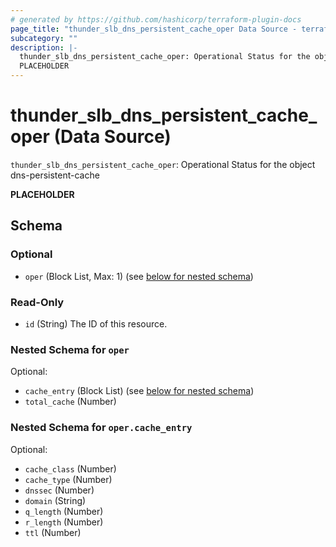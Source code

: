 ```yaml
---
# generated by https://github.com/hashicorp/terraform-plugin-docs
page_title: "thunder_slb_dns_persistent_cache_oper Data Source - terraform-provider-thunder"
subcategory: ""
description: |-
  thunder_slb_dns_persistent_cache_oper: Operational Status for the object dns-persistent-cache
  PLACEHOLDER
---
```


# thunder_slb_dns_persistent_cache_oper (Data Source)

`thunder_slb_dns_persistent_cache_oper`: Operational Status for the object dns-persistent-cache

__PLACEHOLDER__



<!-- schema generated by tfplugindocs -->
## Schema

### Optional

- `oper` (Block List, Max: 1) (see [below for nested schema](#nestedblock--oper))

### Read-Only

- `id` (String) The ID of this resource.

<a id="nestedblock--oper"></a>
### Nested Schema for `oper`

Optional:

- `cache_entry` (Block List) (see [below for nested schema](#nestedblock--oper--cache_entry))
- `total_cache` (Number)

<a id="nestedblock--oper--cache_entry"></a>
### Nested Schema for `oper.cache_entry`

Optional:

- `cache_class` (Number)
- `cache_type` (Number)
- `dnssec` (Number)
- `domain` (String)
- `q_length` (Number)
- `r_length` (Number)
- `ttl` (Number)


